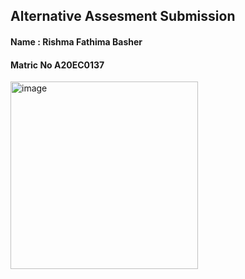 ## Alternative Assesment Submission
####  Name : Rishma Fathima Basher
####  Matric No A20EC0137

<img width="300" alt="image" src="https://github.com/drshahizan/SECP3843/assets/120614334/0330ae8f-1c44-4351-bd79-6aab41336df8">

